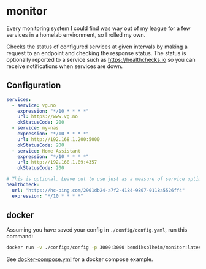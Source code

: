 # monitor

Every monitoring system I could find was way out of my league for a few services in a homelab environment, so I rolled my own.

Checks the status of configured services at given intervals by making a request to an endpoint and checking the response status. The status is optionally reported to a service such as https://healthchecks.io so you can receive notifications when services are down.

## Configuration

```yaml
services:
  - service: vg.no
    expression: "*/10 * * * *"
    url: https://www.vg.no
    okStatusCode: 200
  - service: my-nas
    expression: "*/10 * * * *"
    url: http://192.168.1.200:5000
    okStatusCode: 200
  - service: Home Assistant
    expression: "*/10 * * * *"
    url: http://192.168.1.89:4357
    okStatusCode: 200

# This is optional. Leave out to use just as a measure of service uptime
healthcheck:
  url: "https://hc-ping.com/2901db24-a7f2-4184-9807-0118a5526ff4"
  expression: "*/10 * * * *"
```

## docker

Assuming you have saved your config in `./config/config.yaml`, run this command:

```sh
docker run -v ./config:/config -p 3000:3000 bendiksolheim/monitor:latest
```

See [docker-compose.yml](./docker-compose.yml) for a docker compose example.
